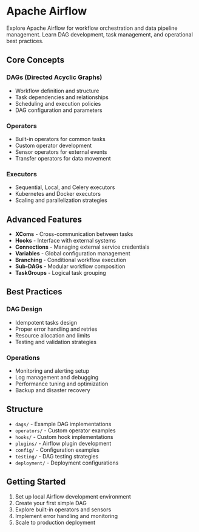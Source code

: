 # Apache Airflow

Explore Apache Airflow for workflow orchestration and data pipeline management. Learn DAG development, task management, and operational best practices.

## Core Concepts

### DAGs (Directed Acyclic Graphs)
- Workflow definition and structure
- Task dependencies and relationships
- Scheduling and execution policies
- DAG configuration and parameters

### Operators
- Built-in operators for common tasks
- Custom operator development
- Sensor operators for external events
- Transfer operators for data movement

### Executors
- Sequential, Local, and Celery executors
- Kubernetes and Docker executors
- Scaling and parallelization strategies

## Advanced Features

- **XComs** - Cross-communication between tasks
- **Hooks** - Interface with external systems
- **Connections** - Managing external service credentials
- **Variables** - Global configuration management
- **Branching** - Conditional workflow execution
- **Sub-DAGs** - Modular workflow composition
- **TaskGroups** - Logical task grouping

## Best Practices

### DAG Design
- Idempotent tasks design
- Proper error handling and retries
- Resource allocation and limits
- Testing and validation strategies

### Operations
- Monitoring and alerting setup
- Log management and debugging
- Performance tuning and optimization
- Backup and disaster recovery

## Structure

- `dags/` - Example DAG implementations
- `operators/` - Custom operator examples
- `hooks/` - Custom hook implementations
- `plugins/` - Airflow plugin development
- `config/` - Configuration examples
- `testing/` - DAG testing strategies
- `deployment/` - Deployment configurations

## Getting Started

1. Set up local Airflow development environment
2. Create your first simple DAG
3. Explore built-in operators and sensors
4. Implement error handling and monitoring
5. Scale to production deployment